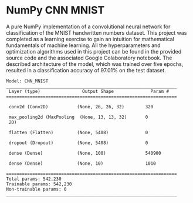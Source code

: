 # NumPy CNN MNIST

A pure NumPy implementation of a convolutional neural network for classification of the MNIST handwritten numbers dataset. This project was completed as a learning exercise to gain an intuition for mathematical fundamentals of machine learning. All the hyperparameters and optimization algorithms used in this project can be found in the provided source code and the associated Google Colaboratory notebook. The described architecture of the model, which was trained over five epochs, resulted in a classification accuracy of 97.01% on the test dataset.

```
Model: CNN_MNIST
_________________________________________________________________
 Layer (type)                Output Shape              Param #   
=================================================================
 
 conv2d (Conv2D)           (None, 26, 26, 32)        320       
                                                                 
 max_pooling2d (MaxPooling  (None, 13, 13, 32)       0         
 2D)                                                             
                                                                 
 flatten (Flatten)         (None, 5408)              0         

 dropout (Dropout)         (None, 5408)              0
                                                                 
 dense (Dense)             (None, 100)               540900    
                                                                 
 dense (Dense)             (None, 10)                1010      
                                                                 
=================================================================
Total params: 542,230
Trainable params: 542,230
Non-trainable params: 0
_________________________________________________________________
```
